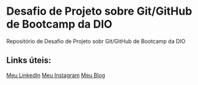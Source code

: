 # Desafio de Projeto sobre Git/GitHub de Bootcamp da DIO
Repositório de Desafio de Projeto sobr Git/GitHub de Bootcamp da DIO

## Links úteis:
[Meu LinkedIn](https://www.linkedin.com/in/fabiodefaria/)
[Meu Instagram](https://www.instagram.com/tudoexplicado/)
[Meu Blog](https://www.tudoexplicado.com/)
